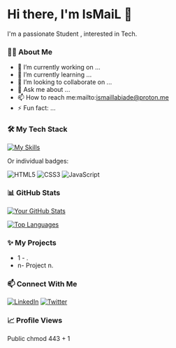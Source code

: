 # Hi there, I'm IsMaiL 👋

I'm a passionate Student , interested in Tech.


### 👨‍💻 About Me

-   🔭 I’m currently working on ...
-   🌱 I’m currently learning ...
-   👯 I’m looking to collaborate on ...
-   💬 Ask me about ...
-   📫 How to reach me:mailto:ismaillabiade@proton.me
-   ⚡ Fun fact: ...
   

### 🛠️ My Tech Stack

[![My Skills](https://skillicons.dev/icons?i=html,css,js,react,nodejs,python,git,github,docker)](https://skillicons.dev)

Or individual badges:

![HTML5](https://img.shields.io/badge/html5-%23E34F26.svg?style=for-the-badge&logo=html5&logoColor=white)
![CSS3](https://img.shields.io/badge/css3-%231572B6.svg?style=for-the-badge&logo=css3&logoColor=white)
![JavaScript](https://img.shields.io/badge/javascript-%23323330.svg?style=for-the-badge&logo=javascript&logoColor=%23F7DF1E)


### 📊 GitHub Stats

[![Your GitHub Stats](https://github-readme-stats.vercel.app/api?username=IsMaiLLaBiaDe&show_icons=true&theme=dracula)](https://github.com/anuraghazra/github-readme-stats)

[![Top Languages](https://github-readme-stats.vercel.app/api/top-langs/?username=IsMaiLLaBiaDe&layout=compact&theme=dracula)](https://github.com/anuraghazra/github-readme-stats)

### ✨ My Projects

-   1 -  .
-   n-  Project n.
### 📫 Connect With Me

[![LinkedIn](https://img.shields.io/badge/linkedin-%230077B5.svg?style=for-the-badge&logo=linkedin&logoColor=white)](https://linkedin.com/in/IsMaiLLabiaDe)
[![Twitter](https://img.shields.io/badge/twitter-%231DA1F2.svg?style=for-the-badge&logo=twitter&logoColor=white)](https://twitter.com/IsMaiLLaBiaDe)
### 📈 Profile Views


Public chmod 443 + 1

